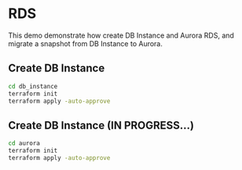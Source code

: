 # RDS

This demo demonstrate how create DB Instance and Aurora RDS, and migrate a snapshot from DB Instance to Aurora.

## Create DB Instance

```sh
cd db_instance
terraform init
terraform apply -auto-approve
```

## Create DB Instance (IN PROGRESS...)

```sh
cd aurora
terraform init
terraform apply -auto-approve
```
